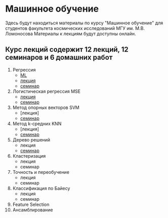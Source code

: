# Машинное обучение

Здесь будут находиться материалы по курсу "Машинное обучение" для студентов факультета космических исследований МГУ им. М.В. Ломоносова
Материалы к лекциям будут доступны онлайн. 

## Курс лекций содержит 12 лекций, 12 семинаров и 6 домашних работ
1. Регрессия 
     - [ML](MLA.ipynb)
     - [лекция](Regression.ipynb)
     - [семинар](regression_seminar.ipynb)
2. Логистическая регрессия MSE
     - [лекция](Lection2.ipynb)
     - [семинар](logistic_seminar.ipynb)
3. Метод опорных векторов SVM
     - [лекция]
     - [семинар](SVM_seminar.ipynb)
4. Метод k-средних KNN
     - [лекция]
     - [семинар](KNN_seminar.ipynb)
5. Дерево решений 
     - лекция
     - [семинар](decision_trees_seminar)
6. Кластеризация
     - лекция
     - семинар
7. Точность и переобучение
     - лекция
     - семинар
8. Классификация по Байесу
     - лекция
     - семинар
9. Feature Selection
10. Ансамблирование



```{tableofcontents}
```

